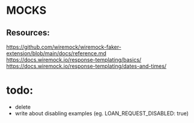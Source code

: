 # MOCKS

## Resources:
https://github.com/wiremock/wiremock-faker-extension/blob/main/docs/reference.md
https://docs.wiremock.io/response-templating/basics/
https://docs.wiremock.io/response-templating/dates-and-times/

# todo: 
- delete
- write about disabling examples (eg. LOAN_REQUEST_DISABLED: true)